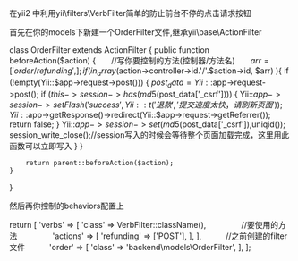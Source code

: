 在yii2 中利用yii\filters\VerbFilter简单的防止前台不停的点击请求按钮

首先在你的models下新建一个OrderFilter文件,继承yii\base\ActionFilter

class OrderFilter extends ActionFilter
{
    public function beforeAction($action)
    {
        //写你要控制的方法(控制器/方法名)
        $arr = [
            'order/refunding',
        ];
        if ( in_array($action->controller->id.'/'.$action->id, $arr) ){
            if (!empty(Yii::$app->request->post())) {
                $post_data = Yii::$app->request->post();
                if ($this->session->has(md5($post_data['_csrf']))) {
                    Yii::$app->session->setFlash('success', Yii::t('退款', '提交速度太快，请刷新页面'));
                    Yii::$app->getResponse()->redirect(Yii::$app->request->getReferrer());
                    return false;
                }
                Yii::$app->session->set(md5($post_data['_csrf']),uniqid());
                session_write_close();//session写入的时候会等待整个页面加载完成，这里用此函数可以立即写入
            }
        }
        
        return parent::beforeAction($action);
    }
}

然后再你控制的behaviors配置上

   return [
            'verbs' => [
                'class' => VerbFilter::className(),
                //要使用的方法
                'actions' => [
                    'refunding' => ['POST'],
                ],
            ],
            //之前创建的filter文件
            'order' => [
                'class' => 'backend\models\OrderFilter',
            ],
      ];


